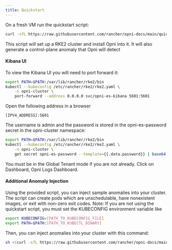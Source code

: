 ```yaml
---
title: Quickstart
---
```


On a fresh VM run the quickstart script:
```bash
curl -sfL https://raw.githubusercontent.com/rancher/opni-docs/main/quickstart_files/install_opni.sh | sh -
```
This script will set up a RKE2 cluster and install Opni into it.  It will also generate a control-plane anomaly that Opni will detect


#### Kibana UI

To view the Kibana UI you will need to port forward it:
```bash
export PATH=$PATH:/var/lib/rancher/rke2/bin
kubectl --kubeconfig /etc/rancher/rke2/rke2.yaml \
    -n opni-cluster \
    port-forward --address 0.0.0.0 svc/opni-es-kibana 5601:5601
```


Open the following address in a browser
```
[IPV4_ADDRESS]:5601
``` 
The username is admin and the password is stored in the opni-es-password secret in the opni-cluster namespace:
```bash
export PATH=$PATH:/var/lib/rancher/rke2/bin
kubectl --kubeconfig /etc/rancher/rke2/rke2.yaml \
    -n opni-cluster \
    get secret opni-es-password --template={{.data.password}} | base64 -d
```
You must be in the Global Tenant mode if you are not already. Click on Dashboard, Opni Logs Dashboard.


#### Additional Anomaly Injection

Using the provided script, you can inject sample anomalies into your cluster. The script can create pods which are unschedulable, have nonexistent images, or exit with non-zero exit codes.
Note: If you are not using the quickstart script, you must set the KUBECONFIG environment variable like
```bash
export KUBECONFIG=[PATH_TO_KUBECONFIG_FILE]
export PATH=$PATH:[PATH_TO_KUBECTL_BINARY]
```
Then, you can inject anomalies into your cluster with this command:
```bash
sh <(curl -sfL https://raw.githubusercontent.com/rancher/opni-docs/main/quickstart_files/errors_injection.sh)
```